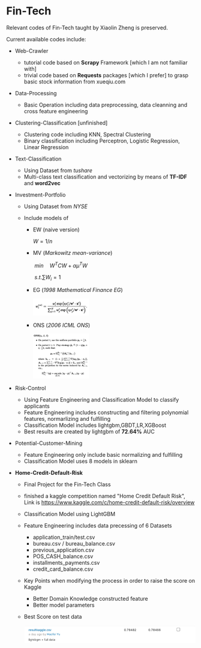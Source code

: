 # Fin-Tech
Relevant codes of Fin-Tech taught by Xiaolin Zheng is preserved.

Current available codes include:

* Web-Crawler
  * tutorial code based on **Scrapy** Framework [which I am not familiar with]
  * trivial code based on **Requests** packages [which I prefer] to grasp basic stock information from xueqiu.com
  
* Data-Processing

  * Basic Operation including data preprocessing, data cleanning and cross feature engineering

* Clustering-Classification [unfinished]
  * Clustering code including KNN, Spectral Clustering
  * Binary classification including Perceptron, Logistic Regression, Linear Regression

* Text-Classification

  * Using Dataset from *tushare*
  * Multi-class text classification and vectorizing by means of **TF-IDF** and **word2vec**

* Investment-Portfolio

  * Using Dataset from *NYSE*

  * Include models of

    * EW (naive version)

      $W = 1/n$

    * MV (*Markowitz mean-variance*) 

      ​														$min \quad W^{T}CW + \alpha \mu^{T}W$

      ​																	$s.t. \sum W_i = 1$

    * EG (*1998 Mathematical Finance EG*)

      <img src="./Investment-Portfolio/EG.png" alt="截屏2020-07-24上午2.00.37" style="zoom:50%;" width = 300 />

    * ONS (*2006 ICML ONS*)

      <img src="./Investment-Portfolio/ONS.png" alt="截屏2020-07-24上午2.00.37" style="zoom:50%;" width = 300 />
  
* Risk-Control

  * Using Feature Engineering and Classification Model to classify applicants
  * Feature Engineering includes constructing and filtering polynomial features,  normarlizing and fulfilling
  * Classification Model includes lightgbm,GBDT,LR,XGBoost
  * Best results are created by lightgbm of **72.64%** AUC

* Potential-Customer-Mining

  * Feature Engineering only include basic normalizing and fulfilling
  * Classification Model uses 8 models in sklearn
  
* **Home-Credit-Default-Risk**

  * Final Project for the Fin-Tech Class

  * finished a kaggle competition named "Home Credit Default Risk", Link is https://www.kaggle.com/c/home-credit-default-risk/overview

  * Classification Model using LightGBM

  * Feature Engineering includes data precessing of 6 Datasets

    * application_train/test.csv
    * bureau.csv / bureau_balance.csv
    * previous_application.csv
    * POS_CASH_balance.csv
    * installments_payments.csv
    * credit_card_balance.csv

  * Key Points when modifying the process in order to raise the score on Kaggle

    * Better Domain Knowledge constructed feature
    * Better model parameters

  * Best Score on test data

    ![result](./Home-Credit-Default-Risk/result.png)
